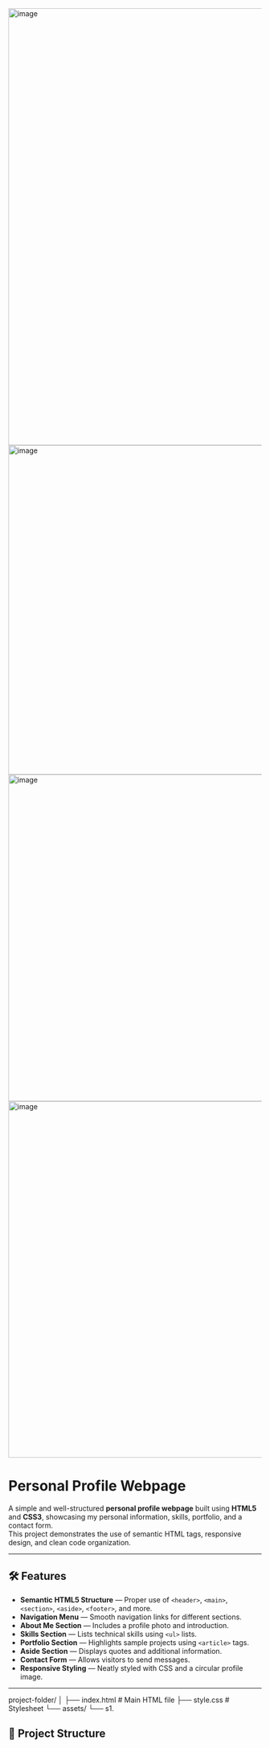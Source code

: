 <img width="1571" height="869" alt="image" src="https://github.com/user-attachments/assets/ddbff0ba-490c-4205-8c75-69e6e72f4630" />
<img width="1869" height="655" alt="image" src="https://github.com/user-attachments/assets/8feca3b9-fed5-4e8e-bc1e-03b98fb0a798" />
<img width="1886" height="650" alt="image" src="https://github.com/user-attachments/assets/c586bbd3-8c42-4db3-8cd0-7ce799fb3ce2" />
<img width="1895" height="709" alt="image" src="https://github.com/user-attachments/assets/ffeda60c-ebf2-42e0-941b-dac546626c62" />



# Personal Profile Webpage

A simple and well-structured **personal profile webpage** built using **HTML5** and **CSS3**, showcasing my personal information, skills, portfolio, and a contact form.  
This project demonstrates the use of semantic HTML tags, responsive design, and clean code organization.

---


## 🛠 Features
- **Semantic HTML5 Structure** — Proper use of `<header>`, `<main>`, `<section>`, `<aside>`, `<footer>`, and more.
- **Navigation Menu** — Smooth navigation links for different sections.
- **About Me Section** — Includes a profile photo and introduction.
- **Skills Section** — Lists technical skills using `<ul>` lists.
- **Portfolio Section** — Highlights sample projects using `<article>` tags.
- **Aside Section** — Displays quotes and additional information.
- **Contact Form** — Allows visitors to send messages.
- **Responsive Styling** — Neatly styled with CSS and a circular profile image.

---
project-folder/
│
├── index.html # Main HTML file
├── style.css # Stylesheet
└── assets/
└── s1.




## 📂 Project Structure
